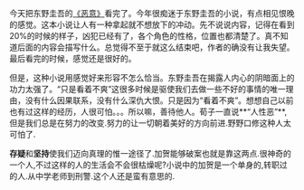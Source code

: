 
今天把东野圭吾的[《恶意》][1]看完了。今年很痴迷于东野圭吾的小说，有点相见恨晚的感觉。这本小说让人有一种拿起就不想放下的冲动。先不说说内容，记得在看到20%的时候的样子，凶犯已经有了，各个角色的性格，位置也都清楚了。真不知道后面的内容会描写什么。总觉得不至于就这么结束吧，作者的确没有让我失望。最后看完的时候，感觉还是很好的。

但是，这种小说用感觉好来形容不怎么恰当。东野圭吾在揭露人内心的阴暗面上的功力太强了。“只是看着不爽”这很多时候是驱使我们去做一些不好的事情的唯一理由，没有什么因果联系，没有什么深仇大恨。只是因为“看着不爽”。想想自己以前也有过这样的经历，人很可怕。。。所以嘛，善待他人。荀子一直说**“人性恶”**,但是我们总是在努力的改变.努力的让一切朝着美好的方向前进.野野口修这种人太可怕了.

**存疑**和**坚持**使我们迈向真理的惟一途径了.加贺能够破案也就是靠这两点.很神奇的一个人,不过这样的人的生活会不会很枯燥呢?小说中的加贺是一个单身的,转职过的人.从中学老师到刑警.这个人还是蛮有意思的.

 [1]: http://book.douban.com/subject/3646172/